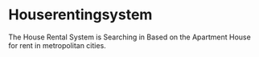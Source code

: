 # Houserentingsystem

The House Rental System is Searching in Based on the Apartment House for rent in metropolitan cities.
